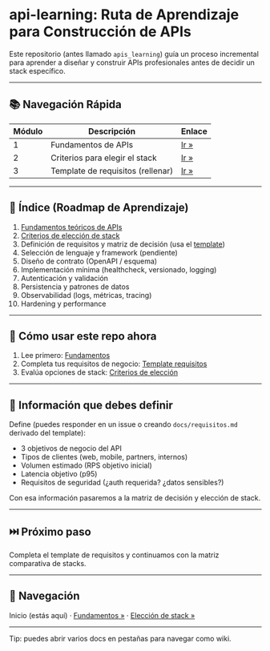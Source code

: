 # api-learning: Ruta de Aprendizaje para Construcción de APIs

Este repositorio (antes llamado `apis_learning`) guía un proceso incremental para aprender a diseñar y construir APIs profesionales antes de decidir un stack específico.

---

## 📚 Navegación Rápida

| Módulo | Descripción | Enlace |
|--------|-------------|--------|
| 1 | Fundamentos de APIs | [Ir »](docs/01_fundamentos_apis.md) |
| 2 | Criterios para elegir el stack | [Ir »](docs/02_eleccion_stack.md) |
| 3 | Template de requisitos (rellenar) | [Ir »](docs/03_template_requisitos.md) |

---

## 🧭 Índice (Roadmap de Aprendizaje)

1. [Fundamentos teóricos de APIs](docs/01_fundamentos_apis.md)
2. [Criterios de elección de stack](docs/02_eleccion_stack.md)
3. Definición de requisitos y matriz de decisión (usa el [template](docs/03_template_requisitos.md))
4. Selección de lenguaje y framework (pendiente)
5. Diseño de contrato (OpenAPI / esquema)
6. Implementación mínima (healthcheck, versionado, logging)
7. Autenticación y validación
8. Persistencia y patrones de datos
9. Observabilidad (logs, métricas, tracing)
10. Hardening y performance

---

## 🚀 Cómo usar este repo ahora

1. Lee primero: [Fundamentos](docs/01_fundamentos_apis.md)
2. Completa tus requisitos de negocio: [Template requisitos](docs/03_template_requisitos.md)
3. Evalúa opciones de stack: [Criterios de elección](docs/02_eleccion_stack.md)

---

## 📝 Información que debes definir

Define (puedes responder en un issue o creando `docs/requisitos.md` derivado del template):

- 3 objetivos de negocio del API
- Tipos de clientes (web, mobile, partners, internos)
- Volumen estimado (RPS objetivo inicial)
- Latencia objetivo (p95)
- Requisitos de seguridad (¿auth requerida? ¿datos sensibles?)

Con esa información pasaremos a la matriz de decisión y elección de stack.

---

## ⏭️ Próximo paso

Completa el template de requisitos y continuamos con la matriz comparativa de stacks.

---

## 🔗 Navegación

Inicio (estás aquí) · [Fundamentos »](docs/01_fundamentos_apis.md) · [Elección de stack »](docs/02_eleccion_stack.md)

---
Tip: puedes abrir varios docs en pestañas para navegar como wiki.
